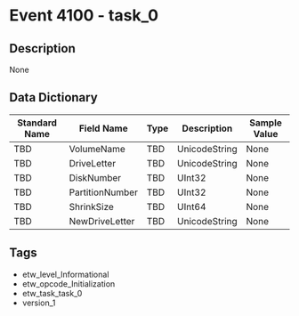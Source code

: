 # Event 4100 - task_0

## Description
None

## Data Dictionary
|Standard Name|Field Name|Type|Description|Sample Value|
|---|---|---|---|---|
|TBD|VolumeName|TBD|UnicodeString|None|None|
|TBD|DriveLetter|TBD|UnicodeString|None|None|
|TBD|DiskNumber|TBD|UInt32|None|None|
|TBD|PartitionNumber|TBD|UInt32|None|None|
|TBD|ShrinkSize|TBD|UInt64|None|None|
|TBD|NewDriveLetter|TBD|UnicodeString|None|None|

## Tags
* etw_level_Informational
* etw_opcode_Initialization
* etw_task_task_0
* version_1